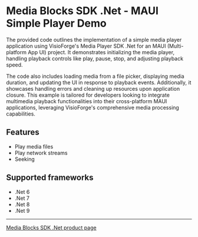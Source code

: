 # Media Blocks SDK .Net - MAUI Simple Player Demo

The provided code outlines the implementation of a simple media player application using VisioForge's Media Player SDK .Net for an MAUI (Multi-platform App UI) project. It demonstrates initializing the media player, handling playback controls like play, pause, stop, and adjusting playback speed.

The code also includes loading media from a file picker, displaying media duration, and updating the UI in response to playback events. Additionally, it showcases handling errors and cleaning up resources upon application closure. This example is tailored for developers looking to integrate multimedia playback functionalities into their cross-platform MAUI applications, leveraging VisioForge's comprehensive media processing capabilities.

## Features

* Play media files
* Play network streams
* Seeking

## Supported frameworks

* .Net 6
* .Net 7
* .Net 8
* .Net 9

---

[Media Blocks SDK .Net product page](https://www.visioforge.com/media-blocks-sdk)
